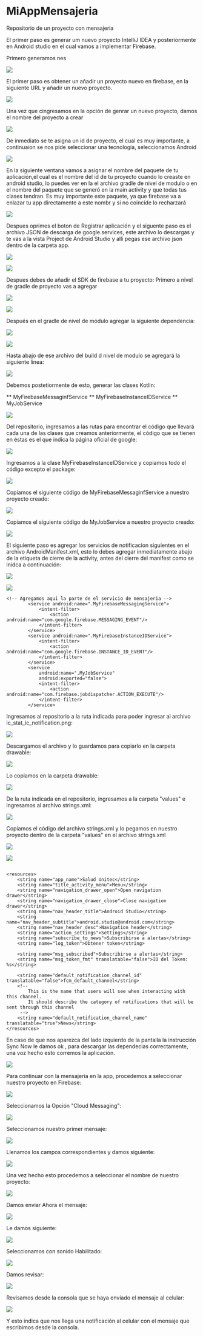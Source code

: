 # MiAppMensajeria
Repositorio de un proyecto con mensajeria

El primer paso es generar um nuevo proyecto IntelliJ IDEA y posteriormente en Android studio en el cual vamos a implementar Firebase.

Primero generamos nes

![](.README_images/26a0f75c.png)

El primer paso es obtener un añadir un proyecto nuevo en firebase, en la siguiente URL y añadir un nuevo proyecto.

![](.README_images/d0e2a780.png)

Una vez que cingresamos en la opción de genrar un nuevo proyecto, damos el nombre del proyecto a crear

![](.README_images/0b57599d.png)

De inmediato se te asigna un id de proyecto, el cual es muy importante, a continuaion se nos pide seleccionar una tecnología, seleccionamos Android

![](.README_images/bd7d0267.png)

En la siguiente ventana vamos a asignar el nombre del paquete de tu aplicación,el cual es el nombre del id de tu proyecto cuando lo creaste en android studio, lo puedes ver en la el archivo gradle de nivel de modulo o en el nombre del paquete que se generó en la main activity y que todas tus clases tendran. Es muy importante este paquete, ya que firebase va a enlazar tu app directamente a este nombr y si no coincide lo recharzará 

![](.README_images/63018a56.png)

Despues oprimes el boton de Registrar aplicación y el siguente paso es el archivo JSON de descarga de google.services, este archivo lo descargas y te vas a la vista Project de Android Studio y alli pegas ese archivo json dentro de la carpeta app.

![](.README_images/e110eebd.png)

![](.README_images/4d28272f.png)

Despues debes de añadir el SDK de firebase a tu proyecto: Primero a nivel de gradle de proyecto vas a agregar

![](.README_images/d74cd228.png)

![](.README_images/e35859d6.png)

Después en el gradle de nivel de módulo agregar la siguiente dependencia:

![](.README_images/0cb56e1a.png)

![](.README_images/48499191.png)

Hasta abajo de ese archivo del build d nivel de modulo se agregará la siguiente linea:

![](.README_images/c61da6a2.png)


Debemos postetiormente de esto, generar las clases Kotlin:

** MyFirebaseMessaginfService ** MyFirebaseInstanceIDService ** MyJobService 

![](.README_images/d1228289.png)


Del repositorio, ingresamos a las rutas para encontrar el código que llevará cada una de las clases que creamos anteriormente, el código que se tienen en éstas es el que indica la página oficial de google:

![](.README_images/48f83b6b.png)

Ingresamos a la clase MyFirebaseInstanceIDService y copiamos todo el código excepto el package:

![](.README_images/a09100e6.png)

Copiamos el siguiente código de MyFirebaseMessaginfService a nuestro proyecto creado:

![](.README_images/9ba7af9b.png)

Copiamos el siguiente código de MyJobService a nuestro proyecto creado:

![](.README_images/ec82d98e.png)

El siguiente paso es agregar los servicios de notificacion siguientes en el archivo AndroidManifest.xml, esto lo debes agregar inmediatamente abajo de la etiqueta de cierre de la activity, antes del cierre del manifest
como se inidca a continuación:

![](.README_images/3e2a1963.png)

![](.README_images/4831781d.png)

```
<!-- Agregamos aqui la parte de el servicio de mensajeria -->
        <service android:name=".MyFirebaseMessagingService">
            <intent-filter>
                <action android:name="com.google.firebase.MESSAGING_EVENT"/>
            </intent-filter>
        </service>
        <service android:name=".MyFirebaseInstanceIDService">
            <intent-filter>
                <action android:name="com.google.firebase.INSTANCE_ID_EVENT"/>
            </intent-filter>
        </service>
        <service
            android:name=".MyJobService"
            android:exported="false">
            <intent-filter>
                <action android:name="com.firebase.jobdispatcher.ACTION_EXECUTE"/>
            </intent-filter>
        </service>
```

Ingresamos al repositorio a la ruta indicada para poder ingresar al archivo ic_stat_ic_notification.png:

![](.README_images/720b8a1c.png)

Descargamos el archivo y lo guardamos para copiarlo en la carpeta drawable:

![](.README_images/325279d6.png)

Lo copiamos en la carpeta drawable:

![](.README_images/7273e227.png)

De la ruta indicada en el repositorio, ingresamos a la carpeta "values" e ingresamos al archivo strings.xml:

![](.README_images/dc182987.png)

Copiamos el código del archivo strings.xml y lo pegamos en nuestro proyecto dentro de la carpeta "values" en el archivo strings.xml

![](.README_images/f5ee98e3.png)

![](.README_images/19685aaf.png)

```

<resources>
    <string name="app_name">Salud Unitec</string>
    <string name="title_activity_menu">Menu</string>
    <string name="navigation_drawer_open">Open navigation drawer</string>
    <string name="navigation_drawer_close">Close navigation drawer</string>
    <string name="nav_header_title">Android Studio</string>
    <string name="nav_header_subtitle">android.studio@android.com</string>
    <string name="nav_header_desc">Navigation header</string>
    <string name="action_settings">Settings</string>
    <string name="subscribe_to_news">Subscribirse a alertas</string>
    <string name="log_token">Obtener token</string>

    <string name="msg_subscribed">Subscribirse a alertas</string>
    <string name="msg_token_fmt" translatable="false">ID del Token: %s</string>

    <string name="default_notification_channel_id" translatable="false">fcm_default_channel</string>
    <!--
        This is the name that users will see when interacting with this channel.
        It should describe the category of notifications that will be sent through this channel
     -->
    <string name="default_notification_channel_name" translatable="true">News</string>
</resources>

```

En caso de que nos aparezca del lado izquierdo de la pantalla la instrucción Sync Now le damos ok , para descargar las dependecias correctamente, una voz hecho esto corremos la aplicación.

![](.README_images/25197d56.png)



Para continuar con la mensajeria en la app, procedemos a seleccionar nuestro proyecto en Firebase:

![](.README_images/7e1db6ab.png)

Seleccionamos la Opción "Cloud Messaging":

![](.README_images/ef5e9501.png)

Seleccionamos nuestro primer mensaje:

![](.README_images/74e986fb.png)

Llenamos los campos correspondientes y damos siguiente:

![](.README_images/41cb38d8.png)

Una vez hecho esto procedemos a seleccionar el nombre de nuestro proyecto:

![](.README_images/fd5f88d1.png)

Damos enviar Ahora el mensaje:

![](.README_images/c06124e5.png)

Le damos siguiente:

![](.README_images/b7574707.png)

Seleccionamos con sonido Habilitado:

![](.README_images/ff0df026.png)

Damos revisar:

![](.README_images/f0bee9cf.png)

Revisamos desde la consola que se haya enviado el mensaje al celular:

![](.README_images/7d587550.png)

Y esto indica que nos llega una notificación al celular con el mensaje que escribimos desde la consola.





